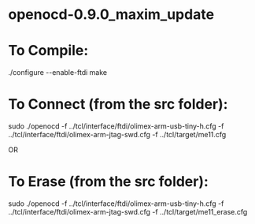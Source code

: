 # openocd-0.9.0_maxim_update

# To Compile:
./configure --enable-ftdi
make

# To Connect (from the src folder):
sudo ./openocd -f ../tcl/interface/ftdi/olimex-arm-usb-tiny-h.cfg -f ../tcl/interface/ftdi/olimex-arm-jtag-swd.cfg  -f ../tcl/target/me11.cfg

OR

# To Erase (from the src folder):
sudo ./openocd -f ../tcl/interface/ftdi/olimex-arm-usb-tiny-h.cfg -f ../tcl/interface/ftdi/olimex-arm-jtag-swd.cfg  -f ../tcl/target/me11_erase.cfg

